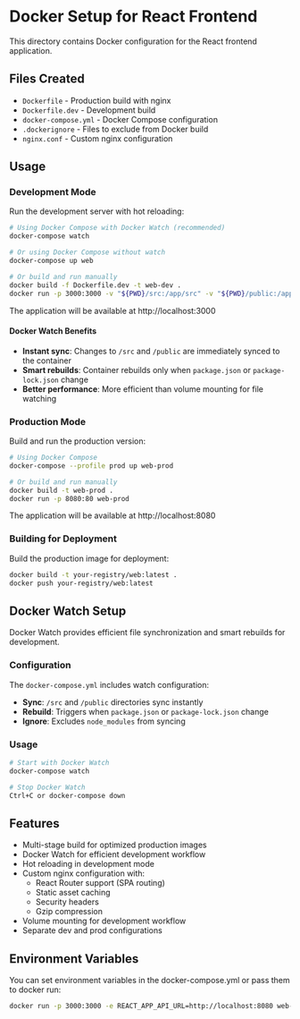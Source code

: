 # Docker Setup for React Frontend

This directory contains Docker configuration for the React frontend application.

## Files Created

- `Dockerfile` - Production build with nginx
- `Dockerfile.dev` - Development build 
- `docker-compose.yml` - Docker Compose configuration
- `.dockerignore` - Files to exclude from Docker build
- `nginx.conf` - Custom nginx configuration

## Usage

### Development Mode

Run the development server with hot reloading:

```bash
# Using Docker Compose with Docker Watch (recommended)
docker-compose watch

# Or using Docker Compose without watch
docker-compose up web

# Or build and run manually
docker build -f Dockerfile.dev -t web-dev .
docker run -p 3000:3000 -v "${PWD}/src:/app/src" -v "${PWD}/public:/app/public" web-dev
```

The application will be available at http://localhost:3000

#### Docker Watch Benefits
- **Instant sync**: Changes to `/src` and `/public` are immediately synced to the container
- **Smart rebuilds**: Container rebuilds only when `package.json` or `package-lock.json` change
- **Better performance**: More efficient than volume mounting for file watching

### Production Mode

Build and run the production version:

```bash
# Using Docker Compose
docker-compose --profile prod up web-prod

# Or build and run manually
docker build -t web-prod .
docker run -p 8080:80 web-prod
```

The application will be available at http://localhost:8080

### Building for Deployment

Build the production image for deployment:

```bash
docker build -t your-registry/web:latest .
docker push your-registry/web:latest
```

## Docker Watch Setup

Docker Watch provides efficient file synchronization and smart rebuilds for development.

### Configuration
The `docker-compose.yml` includes watch configuration:
- **Sync**: `/src` and `/public` directories sync instantly
- **Rebuild**: Triggers when `package.json` or `package-lock.json` change
- **Ignore**: Excludes `node_modules` from syncing

### Usage
```bash
# Start with Docker Watch
docker-compose watch

# Stop Docker Watch
Ctrl+C or docker-compose down
```

## Features

- Multi-stage build for optimized production images
- Docker Watch for efficient development workflow
- Hot reloading in development mode
- Custom nginx configuration with:
  - React Router support (SPA routing)
  - Static asset caching
  - Security headers
  - Gzip compression
- Volume mounting for development workflow
- Separate dev and prod configurations

## Environment Variables

You can set environment variables in the docker-compose.yml or pass them to docker run:

```bash
docker run -p 3000:3000 -e REACT_APP_API_URL=http://localhost:8080 web-dev
```